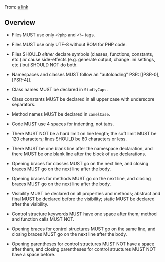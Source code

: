 From: [a link](http://www.php-fig.org/psr/psr-2/)

Overview
---------

- Files MUST use only `<?php` and `<?=` tags.

- Files MUST use only UTF-8 without BOM for PHP code.

- Files SHOULD *either* declare symbols (classes, functions, constants, etc.)
  *or* cause side-effects (e.g. generate output, change .ini settings, etc.)
  but SHOULD NOT do both.

- Namespaces and classes MUST follow an "autoloading" PSR: [[PSR-0], [PSR-4]].

- Class names MUST be declared in `StudlyCaps`.

- Class constants MUST be declared in all upper case with underscore separators.

- Method names MUST be declared in `camelCase`.

- Code MUST use 4 spaces for indenting, not tabs.

- There MUST NOT be a hard limit on line length; the soft limit MUST be 120 characters; lines SHOULD be 80 characters or less.

- There MUST be one blank line after the namespace declaration, and there MUST be one blank line after the block of use declarations.

- Opening braces for classes MUST go on the next line, and closing braces MUST go on the next line after the body.

- Opening braces for methods MUST go on the next line, and closing braces MUST go on the next line after the body.

- Visibility MUST be declared on all properties and methods; abstract and final MUST be declared before the visibility; static MUST be declared after the visibility.

- Control structure keywords MUST have one space after them; method and function calls MUST NOT.

- Opening braces for control structures MUST go on the same line, and closing braces MUST go on the next line after the body.

- Opening parentheses for control structures MUST NOT have a space after them, and closing parentheses for control structures MUST NOT have a space before.
